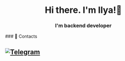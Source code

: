 <h1 align="center">Hi there. I'm Ilya!👋</h1>
<h3 align="center">I'm backend developer</h3>
### 🔗 Contacts 

[![Telegram](https://img.shields.io/badge/Gmail-D14836?style=for-the-badge&logo=gmail&logoColor=white&link=mailto:fedoseeva.ektr@gmail.com)](mailto:ilyasheyman04@gmail.com)               
---

